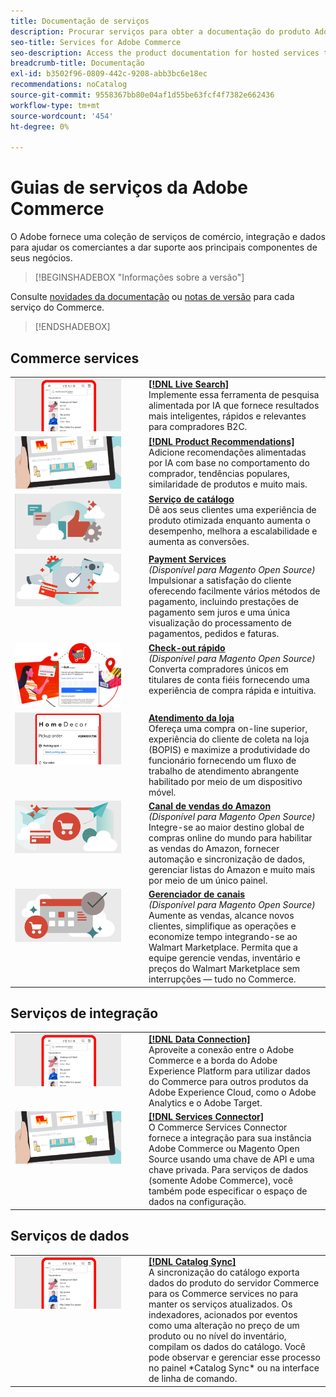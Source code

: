 ```yaml
---
title: Documentação de serviços
description: Procurar serviços para obter a documentação do produto Adobe Commerce
seo-title: Services for Adobe Commerce
seo-description: Access the product documentation for hosted services that help Adobe Commerce and Magento Open Source merchants support key components of their business.
breadcrumb-title: Documentação
exl-id: b3502f96-0809-442c-9208-abb3bc6e18ec
recommendations: noCatalog
source-git-commit: 9558367bb80e04af1d55be63fcf4f7382e662436
workflow-type: tm+mt
source-wordcount: '454'
ht-degree: 0%

---
```


# Guias de serviços da Adobe Commerce

O Adobe fornece uma coleção de serviços de comércio, integração e dados para ajudar os comerciantes a dar suporte aos principais componentes de seus negócios.

>[!BEGINSHADEBOX &quot;Informações sobre a versão&quot;]

Consulte [novidades da documentação](whats-new.md) ou [notas de versão](release-notes-all.md) para cada serviço do Commerce.

>[!ENDSHADEBOX]

## Commerce services

<table>
<tr>
  <td valign="top" width="200">
      <img alt="[!DNL Live Search]" src="assets/live-search.png" width="170px"/></td>
   <td valign="top"><a href="https://experienceleague.adobe.com/docs/commerce-merchant-services/live-search/overview.html"><strong>[!DNL Live Search]</strong></a>  
    <div>Implemente essa ferramenta de pesquisa alimentada por IA que fornece resultados mais inteligentes, rápidos e relevantes para compradores B2C.</div>
  </td>
   </tr>
<tr>
   <td valign="top" width="200">
       <img alt="[!UICONTROL Product Recommendations]" src="assets/product-recs.png" width="170px"/></td>
   <td valign="top">
   <a href="https://experienceleague.adobe.com/docs/commerce-merchant-services/product-recommendations/overview.html"><strong>[!DNL Product Recommendations]</strong></a>
    <div>Adicione recomendações alimentadas por IA com base no comportamento do comprador, tendências populares, similaridade de produtos e muito mais.</div>
  </td>
   </tr>
<tr>
    <td valign="top" width="200px">
       <img alt="Serviço de catálogo" src="assets/catalog-service.png" width="170px"></td>
   <td valign="top"><a href="https://experienceleague.adobe.com/docs/commerce-merchant-services/catalog-service/guide-overview.html"> <strong>Serviço de catálogo</strong></a> <br>
    <div>Dê aos seus clientes uma experiência de produto otimizada enquanto aumenta o desempenho, melhora a escalabilidade e aumenta as conversões.</div>
  </td>
   </tr>
<tr>
  <td valign="top" width="200px">
    <img alt="Payment Services" src="assets/payment-services.png" width="170px"/></td>
   <td valign="top"><a href="https://experienceleague.adobe.com/docs/commerce-merchant-services/payment-services/guide-overview.html"><strong>Payment Services</strong></a>  <br><em>(Disponível para Magento Open Source)</em>
    <div>Impulsionar a satisfação do cliente oferecendo facilmente vários métodos de pagamento, incluindo prestações de pagamento sem juros e uma única visualização do processamento de pagamentos, pedidos e faturas.</div>
  </td>
    </tr>
<tr>
  <td valign="top" width="200px">
    <img alt="Check-out rápido" src="assets/quick-checkout.png" width="170px"/></td>
   <td valign="top"><a href="https://experienceleague.adobe.com/docs/commerce-merchant-services/quick-checkout/overview.html"><strong>Check-out rápido</strong></a>  <br><em>(Disponível para Magento Open Source)</em>
    <div>Converta compradores únicos em titulares de conta fiéis fornecendo uma experiência de compra rápida e intuitiva.</div>
  </td>
    </tr>
<tr>
    <td valign="top" width="200px">
       <img alt="Atendimento da loja" src="assets/store-fulfillment-landing-graphic.png" width="170px"/></td>
   <td valign="top"><a href="https://experienceleague.adobe.com/docs/commerce-merchant-services/store-fulfillment/guide-overview.html"> <strong>Atendimento da loja</strong></a></br>
    <div>Ofereça uma compra on-line superior, experiência do cliente de coleta na loja (BOPIS) e maximize a produtividade do funcionário fornecendo um fluxo de trabalho de atendimento abrangente habilitado por meio de um dispositivo móvel.</div>
  </td>
   </tr>
<tr>
    <td valign="top" width="200px">
       <img alt="Sales Channel Amazon" src="assets/amazon-channel.png" width="170px"></td>
   <td valign="top"><a href="https://experienceleague.adobe.com/docs/commerce-channels/amazon/guide-overview.html"> <strong>Canal de vendas do Amazon</strong></a> <br><em>(Disponível para Magento Open Source)</em>
    <div>Integre-se ao maior destino global de compras online do mundo para habilitar as vendas do Amazon, fornecer automação e sincronização de dados, gerenciar listas do Amazon e muito mais por meio de um único painel.</div>
  </td>
   </tr>
<tr>
    <td valign="top">
       <img alt="[!DNL Channel Manager]" src="assets/channel-manager.png" width="170px"></td>
   <td valign="top"><a href="https://experienceleague.adobe.com/docs/commerce-channels/channel-manager/guide-overview.html"> <strong>Gerenciador de canais</strong></a> <br><em>(Disponível para Magento Open Source)</em>
    <div>Aumente as vendas, alcance novos clientes, simplifique as operações e economize tempo integrando-se ao Walmart Marketplace. Permita que a equipe gerencie vendas, inventário e preços do Walmart Marketplace sem interrupções — tudo no Commerce.</div>
  </td>
   </tr>
</table>

## Serviços de integração

<table>
<tr>
  <td valign="top" width="200">
      <img alt="[!DNL Data Connection]" src="assets/live-search.png" width="170px"/></td>
   <td valign="top"><a href="https://experienceleague.adobe.com/docs/commerce-merchant-services/data-connection/overview.html"><strong>[!DNL Data Connection]</strong></a>  
    <div>Aproveite a conexão entre o Adobe Commerce e a borda do Adobe Experience Platform para utilizar dados do Commerce para outros produtos da Adobe Experience Cloud, como o Adobe Analytics e o Adobe Target.</div>
  </td>
   </tr>
<tr>
   <td valign="top" width="200">
       <img alt="[!UICONTROL Services Connector]" src="assets/product-recs.png" width="170px"/></td>
   <td valign="top">
   <a href="https://experienceleague.adobe.com/docs/commerce-merchant-services/user-guides/integration-services/saas.html"><strong>[!DNL Services Connector]</strong></a>
    <div>O Commerce Services Connector fornece a integração para sua instância Adobe Commerce ou Magento Open Source usando uma chave de API e uma chave privada. Para serviços de dados (somente Adobe Commerce), você também pode especificar o espaço de dados na configuração.</div>
  </td>
   </tr>
</table>

## Serviços de dados

<table>
<tr>
   <td valign="top" width="200">
      <img alt="[!DNL Catalog Sync]" src="assets/live-search.png" width="170px"/></td>
   <td valign="top"><a href="https://experienceleague.adobe.com/docs/commerce-merchant-services/user-guides/data-services/catalog-sync.html"><strong>[!DNL Catalog Sync]</strong></a>  
    <div>A sincronização do catálogo exporta dados do produto do servidor Commerce para os Commerce services no para manter os serviços atualizados. Os indexadores, acionados por eventos como uma alteração no preço de um produto ou no nível do inventário, compilam os dados do catálogo. Você pode observar e gerenciar esse processo no painel *Catalog Sync* ou na interface de linha de comando.</div>
  </td>
</tr>
</table>
